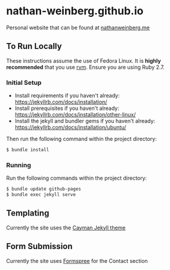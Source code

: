 # nathan-weinberg.github.io

Personal website that can be found at [nathanweinberg.me](http://nathanweinberg.me/)

## To Run Locally
These instructions assume the use of Fedora Linux. It is **highly recommended** that you use [rvm](https://rvm.io). Ensure you are using Ruby 2.7.

### Initial Setup
- Install requirements if you haven't already: https://jekyllrb.com/docs/installation/
- Install prerequisites if you haven't already: https://jekyllrb.com/docs/installation/other-linux/
- Install the jekyll and bundler gems if you haven't already: https://jekyllrb.com/docs/installation/ubuntu/

Then run the following command within the project directory:
```bash
$ bundle install
```

### Running
Run the following commands within the project directory:
```bash
$ bundle update github-pages
$ bundle exec jekyll serve
```

## Templating

Currently the site uses the [Cayman Jekyll theme](https://github.com/pages-themes/cayman)

## Form Submission

Currently the site uses [Formspree](https://formspree.io/) for the Contact section
